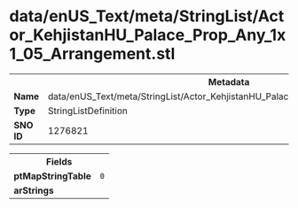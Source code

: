 <h1>data/enUS_Text/meta/StringList/Actor_KehjistanHU_Palace_Prop_Any_1x1_05_Arrangement.stl</h1><table><tr><th colspan="100%">Metadata</th></tr><tr><td><b>Name</b></td><td>data/enUS_Text/meta/StringList/Actor_KehjistanHU_Palace_Prop_Any_1x1_05_Arrangement.stl</td></tr><tr><td><b>Type</b></td><td>StringListDefinition</td></tr><tr><td><b>SNO ID</b></td><td>1276821</td></tr></table>

<table><tr><th colspan="100%">Fields</th></tr><tr><td><b>ptMapStringTable</b></td><td><code>0</code></td></tr><tr><td><b>arStrings</b></td><td></td></tr></table>

